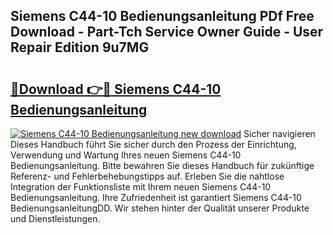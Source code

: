 ## Siemens C44-10 Bedienungsanleitung PDf Free Download - Part-Tch Service Owner Guide - User Repair Edition 9u7MG

# <h2><a href="http://df1u5nq.blite.top/?on=Siemens+C44-10+Bedienungsanleitung">🔗Download 👉🔴 Siemens C44-10 Bedienungsanleitung</a></h2>

[![Siemens C44-10 Bedienungsanleitung new download](https://i.imgur.com/lujVjoI.png)](http://df1u5nq.blite.top/?on=Siemens+C44-10+Bedienungsanleitung)
Sicher navigieren Dieses Handbuch führt Sie sicher durch den Prozess der Einrichtung, Verwendung und Wartung Ihres neuen Siemens C44-10 Bedienungsanleitung. Bitte bewahren Sie dieses Handbuch für zukünftige Referenz- und Fehlerbehebungstipps auf. Erleben Sie die nahtlose Integration der Funktionsliste mit Ihrem neuen Siemens C44-10 Bedienungsanleitung. Ihre Zufriedenheit ist garantiert Siemens C44-10 BedienungsanleitungDD. Wir stehen hinter der Qualität unserer Produkte und Dienstleistungen.
